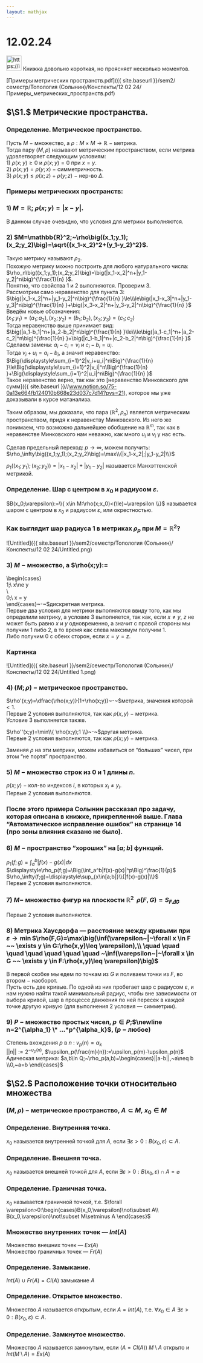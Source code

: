 ```yaml
---  
layout: mathjax  
---  
```

  
# 12.02.24  
  
<aside>  
<img src="https://img.icons8.com/ios/250/FFFFFF/sun.png" alt="https://img.icons8.com/ios/250/FFFFFF/sun.png" width="40px" /> Книжка довольно короткая, но проясняет несколько моментов.  
  
[Примеры метрических пространств.pdf]({{ site.baseurl }}/sem2/семестр/Топология (Солынин)/Конспекты/12 02 24/Примеры_метрических_пространств.pdf)  
  
</aside>  
  
## $\S1.$ Метрические пространства.  
  
### Определение. Метрическое пространство.  
Пусть $M~-~$множество, а $\rho:M\times M\to \mathbb{R}~-~$метрика.  
Тогда пару $(M,\rho)$ называют метрическим пространством, если метрика удовлетворяет следующим условиям:  
$1)~\rho(x;y)\ge 0$ и $\rho(x;y)=0$ при $x=y$.  
$2)~\rho(x;y)=\rho(y;x)~-~$симметричность.  
$3)~\rho(x;y)\le\rho(x;z)+\rho(y;z)~-~$нер-во $\Delta$.  
  
### Примеры метрических пространств:  
  
### $1)$ $M=\mathbb{R};~\rho(x;y)=|x-y|$.  
В данном случае очевидно, что условия для метрики выполняются.  
  
### $2)$ $M=\mathbb{R}^2;~\rho\big((x_1;y_1);(x_2;y_2)\big)=\sqrt{(x_1-x_2)^2+(y_1-y_2)^2}$.  
Такую метрику называют $\rho_2$.  
Похожую метрику можно построить для любого натурального числа:  
$\rho_n\big((x_1;y_1);(x_2;y_2)\big)=\big(|x_1-x_2|^n+|y_1-y_2|^n\big)^{\frac{1}{n} }$.  
Понятно, что свойства $1$ и $2$ выполняются. Проверим $3$.  
Рассмотрим само неравенство для пункта $3$:  
$\big(|x_1-x_2|^n+|y_1-y_2|^n\big)^{\frac{1}{n} }\le\\\le\big(|x_1-x_3|^n+|y_1-y_3|^n\big)^{\frac{1}{n} }+\big(|x_3-x_2|^n+|y_3-y_2|^n\big)^{\frac{1}{n} }$  
Введём новые обозначения:  
$(x_1;y_1)=(a_1;a_2), (x_2;y_2)=(b_1;b_2),(x_3;y_3)=(c_1;c_2)$  
Тогда неравенство выше принимает вид:  
$\big(|a_1-b_1|^n+|a_2-b_2|^n\big)^{\frac{1}{n} }\le\\\le\big(|a_1-c_1|^n+|a_2-c_2|^n\big)^{\frac{1}{n} }+\big(|c_1-b_1|^n+|c_2-b_2|^n\big)^{\frac{1}{n} }$  
Сделаем замены: $a_i-c_i=v_i$ и $c_i-b_i=u_i$.  
Тогда $v_i+u_i=a_i-b_i$, а значит неравенство:  
$\Big(\displaystyle\sum_{i=1}^2|v_i+u_i|^n\Big)^{\frac{1}{n} }\le\Big(\displaystyle\sum_{i=1}^2|v_i|^n\Big)^{\frac{1}{n} }+\Big(\displaystyle\sum_{i=1}^2|u_i|^n\Big)^{\frac{1}{n} }$  
Такое неравенство верно, так как это [неравенство Минковского для сумм]({{ site.baseurl }}//www.notion.so/75-0a13e664fb124010b668e23d037c7d14?pvs=21), которое мы уже доказывали в курсе матанализа.  
  
Таким образом, мы доказали, что пара $(\mathbb{R}^2, \rho_n)$ является метрическим пространством, придя к неравенству Минковского. Из него же понимаем, что возможно дальнейшее обобщение на $\mathbb{R}^m$, так как в неравенстве Минковского нам неважно, как много $u_i$ и $v_i$ у нас есть.  
  
Сделав предельный переход: $p\to\infty$, можем получить:  
$\rho_\infty\big((x_1;y_1);(x_2;y_2)\big)=\max\\{|x_1-x_2|;|y_1-y_2|\\}$  
  
$\rho_1\big((x_1;y_1);(x_2;y_2)\big)=|x_1-x_2|+|y_1-y_2|$ называется Манхэттенской метрикой.  
  
### Определение. Шар с центром в $x_0$ и радиусом $\varepsilon$.  
$B(x_0;\varepsilon):=\\{ x\in M:\rho(x;x_0)<(\le)~\varepsilon \\}$ называется шаром с центром в $x_0$ и радиусом $\varepsilon$, или окрестностью.  
  
### Как выглядит шар радиуса $1$ в метриках $\rho_p$ при $M=\mathbb{R}^2?$  
  
![Untitled]({{ site.baseurl }}/sem2/семестр/Топология (Солынин)/Конспекты/12 02 24/Untitled.png)  
  
### $3)~M~-~$множество, а $\rho(x;y):=  
\begin{cases}  
1;\ x\ne y  
\\  
0;\ x = y  
\end{cases}~-~$дискретная метрика.  
Первые два условия для метрики выполняются ввиду того, как мы определили метрику, а условие $3$ выполняется, так как, если $x\ne y$, $z$ не может быть равно $x$ и $y$ одновременно, а значит с правой стороны мы получим $1$ либо $2$, в то время как слева максимум получим $1$.  
Либо получим $0$ с обеих сторон, если $x=y=z$.  
  
### Картинка  
  
![Untitled]({{ site.baseurl }}/sem2/семестр/Топология (Солынин)/Конспекты/12 02 24/Untitled 1.png)  
  
### $4)~(M;\rho)~-~$метрическое пространство.  
$\rho'(x;y)=\dfrac{\rho(x;y)}{1+\rho(x;y)}~-~$метрика, значения которой $<1$.  
Первые $2$ условия выполняются, так как $\rho(x,y)~-~$метрика.  
Условие $3$ выполняется также.  
  
$\rho''(x;y)=\min\\{ \rho(x;y);1 \\}~-~$другая метрика.  
Первые $2$ условия выполняются, так как $\rho(x;y)~-~$метрика.  
  
Заменяя $\rho$ на эти метрики, можем избавиться от “больших” чисел, при этом “не портя” пространство.  
  
### $5)~M~-~$множество строк из $0$ и $1$ длины $n$.  
$\rho(x;y)~-~$кол-во индексов $i$, в которых $x_i\ne y_i$.  
Первые $2$ условия выполняются.  
  
### После этого примера Солынин рассказал про задачу, которая описана в книжке, прикрепленной выше. Глава “Автоматическое исправление ошибок” на странице $14$ (про зоны влияния сказано не было).  
  
### $6)~M~-~$пространство “хороших” на $[a;b]$ функций.  
$\displaystyle\rho_1(f;g)=\int_a^b|f(x)-g(x)|dx$  
$\displaystyle\rho_p(f;g)=\Big(\int_a^b|f(x)-g(x)|^p\Big)^\frac{1}{p}$  
$\rho_\infty(f;g)=\displaystyle\sup_{x\in[a;b]}\\{|f(x)-g(x)|\\}$  
Первые $2$ условия выполняются.  
  
### $7)~M-$ множество фигур на плоскости $\mathbb{R}^2$ $~\rho(F,G)=S_{F\varDelta G}$  
Первые $2$ условия выполняются.  
  
### $8)$ Метрика Хаусдорфа — расстояние между кривыми при $\varepsilon \to\min$$\rho(F,G)=\max\big(\inf(\varepsilon~|~\forall x \in F ~~  \exists y \in G:\rho(x,y)\leq \varepsilon),\\ \quad \quad \quad \quad \quad \quad \quad ~\inf(\varepsilon~|~\forall x \in G ~~  \exists y \in F:\rho(x,y)\leq \varepsilon)\big)$  
В первой скобке мы едем по точкам из $G$ и поливаем точки из $F$, во втором $-$ наоборот.  
Пусть есть две кривые. По одной из них пробегает шар с радиусом $\varepsilon$, и нам нужно найти такой минимальный радиус, чтобы вне зависимости от выбора кривой, шар в процессе движения по ней пересек в каждой точке другую кривую (для выполнения $2$ условия — симметрии).  
  
### $9)~P~-~$множество простых чисел, $p \in P;$$\newline n=2^{\alpha_1} \* ...*p^{\alpha_k}$, $(p ~-$  любое$)$  
Степень вхождения $p$ в $n$ : $v_p(n) = \alpha_k$  
$||n||:=2^{-{\upsilon_p}(n)}$, $\upsilon_p(\frac{m}{n}):=\upsilon_p(m)-\upsilon_p(n)$  
Адическая метрика: $a,b\in Q;~\rho_p(a,b)=\begin{cases}||a-b||,~a\neq b  
\\0,~a=b  
\end{cases}$  
  
## $\S2.$ Расположение точки относительно множества  
  
### $(M,\rho)~-~$метрическое пространство, $A\subset M,~x_0\in M$  
  
### Определение. Внутренняя точка.  
$x_0$ называется внутренней точкой для $A$, если $\exists \varepsilon>0:B(x_0,\varepsilon)\subset A.$  
  
### Определение. Внешняя точка.  
$x_0$ называется внешней точкой для $A$, если $\exists \varepsilon>0:B(x_0,\varepsilon)\cap A=\varnothing$  
  
### Определение. Граничная точка.  
$x_0$ называется граничной точкой, т.е. $\forall \varepsilon>0:\begin{cases}B(x_0,\varepsilon)\not\subset A\\  
B(x_0,\varepsilon)\not\subset M\setminus A  
\end{cases}$  
  
### Множество внутренних точек — $Int(A)$  
Множество внешних точек — $Ex(A)$  
Множество граничных точек — $Fr(A)$  
  
### Определение. Замыкание.  
$Int(A)~\cup~Fr(A)=Cl(A)$ замыкание $A$  
  
### Определение. Открытое множество.  
Множество $A$ называется открытым, если $A=Int(A)$, т.е. $\forall x_0 \in A~\exists \varepsilon>0:B(x_0,\varepsilon)\subset A.$  
  
### Определение. Замкнутое множество.  
Множество $A$ называется замкнутым, если $(A=Cl(A))~M\setminus A$ открыто и $Int(M\setminus A)=Ex(A)$  
